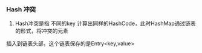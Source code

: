 ### Hash 冲突

1. Hash冲突是指 不同的key  计算出同样的HashCode，此时HashMap通过链表的形式，将冲突的元素

插入到链表头部，这个链表保存的是Entry<key,value>